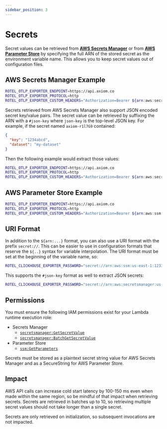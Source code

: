 ```yaml
---
sidebar_position: 3
---
```


# Secrets

Secret values can be retrieved from **[AWS Secrets Manager](https://aws.amazon.com/secrets-manager/)** or from **[AWS Parameter Store](https://docs.aws.amazon.com/systems-manager/latest/userguide/systems-manager-parameter-store.html)** by specifying the full
ARN of the stored secret as the environment variable name. This allows you to keep secret values out of configuration
files.

## AWS Secrets Manager Example

```bash
ROTEL_OTLP_EXPORTER_ENDPOINT=https://api.axiom.co
ROTEL_OTLP_EXPORTER_PROTOCOL=http
ROTEL_OTLP_EXPORTER_CUSTOM_HEADERS="Authorization=Bearer ${arn:aws:secretsmanager:us-east-1:123377354456:secret:axiom-api-key-r1l7G9},X-Axiom-Dataset=${AXIOM_DATASET}"
```

Secrets retrieved from AWS Secrets Manager also support JSON encoded secret key/value pairs. The secret
value can be retrieved by suffixing the ARN with a `#json-key` where `json-key` is the top-level JSON key. For example,
if the secret named `axiom-r1l7G9` contained:

```json
{
  "key": "1234abcd",
  "dataset": "my-dataset"
}
```

Then the following example would extract those values:
```bash
ROTEL_OTLP_EXPORTER_ENDPOINT=https://api.axiom.co
ROTEL_OTLP_EXPORTER_PROTOCOL=http
ROTEL_OTLP_EXPORTER_CUSTOM_HEADERS="Authorization=Bearer ${arn:aws:secretsmanager:us-east-1:123377354456:secret:axiom-r1l7G9#key},X-Axiom-Dataset=${arn:aws:secretsmanager:us-east-1:123377354456:secret:axiom-r1l7G9#dataset}"
```


## AWS Parameter Store Example

```bash
ROTEL_OTLP_EXPORTER_ENDPOINT=https://api.axiom.co
ROTEL_OTLP_EXPORTER_PROTOCOL=http
ROTEL_OTLP_EXPORTER_CUSTOM_HEADERS="Authorization=Bearer ${arn:aws:ssm:us-east-1:123377354456:parameter/axiom-api-key},X-Axiom-Dataset=${AXIOM_DATASET}"
```

## URI Format

In addition to the `${arn:...}` format, you can also use a URI format with the prefix `secret://`. This can be easier to use in configuration
formats that reserve the `${..}` syntax for variable interpolation. The URI format must be set at the beginning of the variable name, so:
```bash
ROTEL_CLICKHOUSE_EXPORTER_PASSWORD="secret://arn:aws:ssm:us-east-1:123377354456:parameter/clickhouse-password"
```

This supports the `#json-key` format as well to extract JSON secrets:
```bash
ROTEL_CLICKHOUSE_EXPORTER_PASSWORD="secret://arn:aws:secretsmanager:us-east-1:123377354456:secret:ch-creds-r1l7G9#password"
```


## Permissions

You must ensure the following IAM permissions exist for your Lambda runtime execution role:

* Secrets Manager
    - [`secretsmanager:GetSecretValue`](https://docs.aws.amazon.com/secretsmanager/latest/apireference/API_GetSecretValue.html)
    - [`secretsmanager:BatchGetSecretValue`](https://docs.aws.amazon.com/secretsmanager/latest/apireference/API_BatchGetSecretValue.html)
* Parameter Store
    - [`ssm:GetParameters`](https://docs.aws.amazon.com/systems-manager/latest/APIReference/API_GetParameters.html)

Secrets must be stored as a plaintext secret string value for AWS Secrets Manager and as a SecureString for AWS Parameter Store.

## Impact

AWS API calls can increase cold start latency by 100-150 ms even when made within the same region, so be
mindful of that impact when retrieving secrets. Secrets are retrieved in batches up to 10, so retrieving
multiple secret values should not take longer than a single secret.

Secrets are only retrieved on initialization, so subsequent invocations are not impacted.
